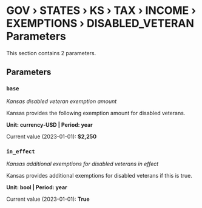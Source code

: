 # GOV › STATES › KS › TAX › INCOME › EXEMPTIONS › DISABLED_VETERAN Parameters

This section contains 2 parameters.

## Parameters

### `base`
*Kansas disabled veteran exemption amount*

Kansas provides the following exemption amount for disabled veterans.

**Unit: currency-USD | Period: year**

Current value (2023-01-01): **$2,250**


### `in_effect`
*Kansas additional exemptions for disabled veterans in effect*

Kansas provides additional exemptions for disabled veterans if this is true.

**Unit: bool | Period: year**

Current value (2023-01-01): **True**

